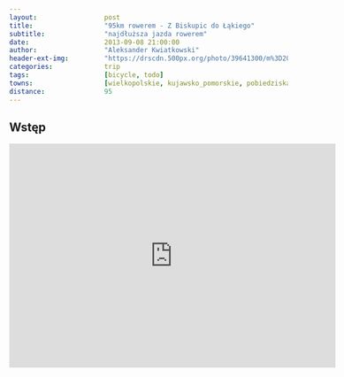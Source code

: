 ```yaml
---
layout:                 post
title:                  "95km rowerem - Z Biskupic do Łąkiego"
subtitle:               "najdłuższa jazda rowerem"
date:                   2013-09-08 21:00:00
author:                 "Aleksander Kwiatkowski"
header-ext-img:         "https://drscdn.500px.org/photo/39641300/m%3D2048/282fab8af72953ea53f01bd189940e68"
categories:             trip
tags:                   [bicycle, todo]
towns:                  [wielkopolskie, kujawsko_pomorskie, pobiedziska, lubowo, gniezno, trzemeszno, mogilno, strzelno]
distance:               95
---
```


Wstęp
-----

<iframe height='405' width='590' frameborder='0' allowtransparency='true' scrolling='no' src='https://www.strava.com/activities/137173051/embed/0010e16016e12f7c106b323900e9a533f70400a8'></iframe>
